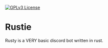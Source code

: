 [![GPLv3 License](https://img.shields.io/badge/License-GPL%20v3-yellow.svg)](https://opensource.org/licenses/)
# Rustie

Rusty is a VERY basic discord bot written in rust.

